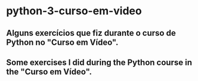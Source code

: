 # python-3-curso-em-video

## Alguns exercícios que fiz durante o curso de Python no "Curso em Vídeo".
## Some exercises I did during the Python course in the "Curso em Vídeo".
